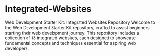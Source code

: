 # Integrated-Websites
Web Development Starter Kit: Integrated Websites Repository  Welcome to the Web Development Starter Kit repository, crafted to assist beginners starting their web development journey. This repository includes a collection of 13 integrated websites, each designed to showcase fundamental concepts and techniques essential for aspiring web developers.
